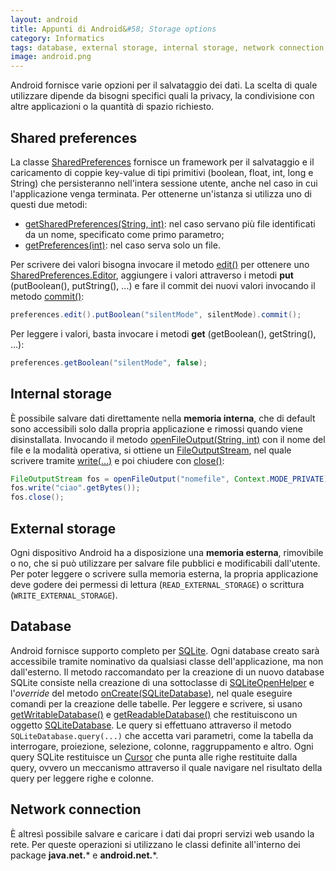 ```yaml
---
layout: android
title: Appunti di Android&#58; Storage options
category: Informatics
tags: database, external storage, internal storage, network connection, preferences, shared preferences, sqlite, storage options
image: android.png
---
```

Android fornisce varie opzioni per il salvataggio dei dati. La scelta di quale utilizzare dipende da bisogni specifici quali la privacy, la condivisione con altre applicazioni o la quantità di spazio richiesto.

## Shared preferences

La classe [SharedPreferences](http://developer.android.com/reference/android/content/SharedPreferences.html) fornisce un framework per il salvataggio e il caricamento di coppie key-value di tipi primitivi (boolean, float, int, long e String) che persisteranno nell'intera sessione utente, anche nel caso in cui l'applicazione venga terminata. Per ottenerne un'istanza si utilizza uno di questi due metodi:

*   [getSharedPreferences(String, int)](http://developer.android.com/reference/android/content/Context.html#getSharedPreferences%28java.lang.String,%20int%29): nel caso servano più file identificati da un nome, specificato come primo parametro;
*   [getPreferences(int)](http://developer.android.com/reference/android/app/Activity.html#getPreferences%28int%29): nel caso serva solo un file.

Per scrivere dei valori bisogna invocare il metodo [edit()](http://developer.android.com/reference/android/content/SharedPreferences.html#edit%28%29) per ottenere uno [SharedPreferences.Editor](http://developer.android.com/reference/android/content/SharedPreferences.Editor.html), aggiungere i valori attraverso i metodi **put** (putBoolean(), putString(), ...) e fare il commit dei nuovi valori invocando il metodo [commit()](http://developer.android.com/reference/android/content/SharedPreferences.Editor.html#commit%28%29):

```java
preferences.edit().putBoolean("silentMode", silentMode).commit();
```

Per leggere i valori, basta invocare i metodi **get** (getBoolean(), getString(), ...):

```java
preferences.getBoolean("silentMode", false);
```

## Internal storage

È possibile salvare dati direttamente nella **memoria interna**, che di default sono accessibili solo dalla propria applicazione e rimossi quando viene disinstallata. Invocando il metodo [openFileOutput(String, int)](http://developer.android.com/reference/android/content/Context.html#openFileOutput%28java.lang.String,%20int%29) con il nome del file e la modalità operativa, si ottiene un [FileOutputStream](http://developer.android.com/reference/java/io/FileOutputStream.html), nel quale scrivere tramite [write(...)](http://developer.android.com/reference/java/io/FileOutputStream.html#write%28byte[],%20int,%20int%29) e poi chiudere con [close()](http://developer.android.com/reference/java/io/FileOutputStream.html#close%28%29):

```java
FileOutputStream fos = openFileOutput("nomefile", Context.MODE_PRIVATE);
fos.write("ciao".getBytes());
fos.close();
```

## External storage

Ogni dispositivo Android ha a disposizione una **memoria esterna**, rimovibile o no, che si può utilizzare per salvare file pubblici e modificabili dall'utente. Per poter leggere o scrivere sulla memoria esterna, la propria applicazione deve godere dei permessi di lettura (`READ_EXTERNAL_STORAGE`) o scrittura (`WRITE_EXTERNAL_STORAGE`).

## Database

Android fornisce supporto completo per [SQLite](https://www.sqlite.org/). Ogni database creato sarà accessibile tramite nominativo da qualsiasi classe dell'applicazione, ma non dall'esterno. Il metodo raccomandato per la creazione di un nuovo database SQLite consiste nella creazione di una sottoclasse di [SQLiteOpenHelper](http://developer.android.com/reference/android/database/sqlite/SQLiteOpenHelper.html) e l'_override_ del metodo [onCreate(SQLiteDatabase)](http://developer.android.com/reference/android/database/sqlite/SQLiteOpenHelper.html#onCreate%28android.database.sqlite.SQLiteDatabase%29), nel quale eseguire comandi per la creazione delle tabelle. Per leggere e scrivere, si usano [getWritableDatabase()](http://developer.android.com/reference/android/database/sqlite/SQLiteOpenHelper.html#getWritableDatabase%28%29) e [getReadableDatabase()](http://developer.android.com/reference/android/database/sqlite/SQLiteOpenHelper.html#getReadableDatabase%28%29) che restituiscono un oggetto [SQLiteDatabase](http://developer.android.com/reference/android/database/sqlite/SQLiteDatabase.html). Le query si effettuano attraverso il metodo `SQLiteDatabase.query(...)` che accetta vari parametri, come la tabella da interrogare, proiezione, selezione, colonne, raggruppamento e altro. Ogni query SQLite restituisce un [Cursor](http://developer.android.com/reference/android/database/Cursor.html) che punta alle righe restituite dalla query, ovvero un meccanismo attraverso il quale navigare nel risultato della query per leggere righe e colonne.

## Network connection

È altresì possibile salvare e caricare i dati dai propri servizi web usando la rete. Per queste operazioni si utilizzano le classi definite all'interno dei package **java.net.*** e **android.net.***.
